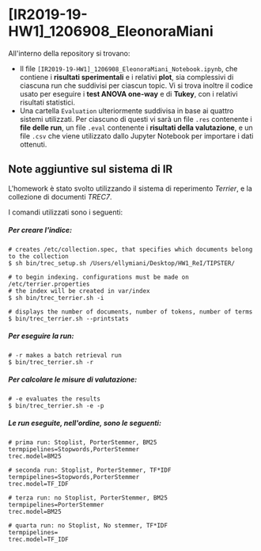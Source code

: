 # [IR2019-19-HW1]_1206908_EleonoraMiani

All'interno della repository si trovano:
- Il file `[IR2019-19-HW1]_1206908_EleonoraMiani_Notebook.ipynb`, che contiene i **risultati sperimentali** e i
relativi **plot**, sia complessivi di ciascuna run che suddivisi per ciascun topic.
Vi si trova inoltre il codice usato per eseguire i **test ANOVA one-way** e di **Tukey**, con i relativi risultati statistici.
- Una cartella `Evaluation` ulteriormente suddivisa in base ai quattro sistemi utilizzati. Per ciascuno di questi vi sarà un file `.res` contenente i **file delle run**, un file `.eval` contenente i **risultati della valutazione**, e un file `.csv` che viene utilizzato dallo Jupyter Notebook per importare i dati ottenuti.

## Note aggiuntive sul sistema di IR

L'homework è stato svolto utilizzando il sistema di reperimento *Terrier*, e la collezione di documenti *TREC7*.

I comandi utilizzati sono i seguenti:

##### Per creare l'indice:

```
# creates /etc/collection.spec, that specifies which documents belong to the collection
$ sh bin/trec_setup.sh /Users/ellymiani/Desktop/HW1_ReI/TIPSTER/

# to begin indexing. configurations must be made on /etc/terrier.properties
# the index will be created in var/index
$ sh bin/trec_terrier.sh -i

# displays the number of documents, number of tokens, number of terms
$ bin/trec_terrier.sh --printstats
```

##### Per eseguire la run:


```
# -r makes a batch retrieval run
$ bin/trec_terrier.sh -r
```

##### Per calcolare le misure di valutazione:
```
# -e evaluates the results
$ bin/trec_terrier.sh -e -p
```

##### Le run eseguite, nell'ordine, sono le seguenti:

```
# prima run: Stoplist, PorterStemmer, BM25
termpipelines=Stopwords,PorterStemmer
trec.model=BM25
```
```
# seconda run: Stoplist, PorterStemmer, TF*IDF
termpipelines=Stopwords,PorterStemmer
trec.model=TF_IDF
```
```
# terza run: no Stoplist, PorterStemmer, BM25
termpipelines=PorterStemmer
trec.model=BM25
```
```
# quarta run: no Stoplist, No stemmer, TF*IDF
termpipelines=
trec.model=TF_IDF
```
